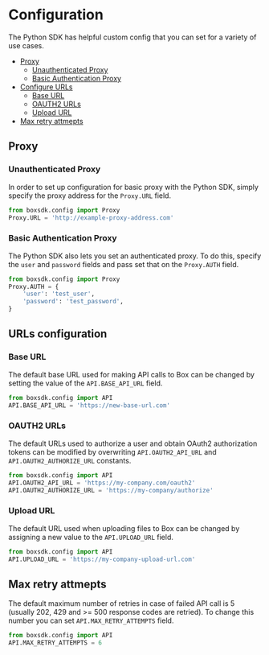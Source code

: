 Configuration
=============

The Python SDK has helpful custom config that you can set for a variety of use cases.

<!-- START doctoc generated TOC please keep comment here to allow auto update -->
<!-- DON'T EDIT THIS SECTION, INSTEAD RE-RUN doctoc TO UPDATE -->

- [Proxy](#proxy)
  - [Unauthenticated Proxy](#unauthenticated-proxy)
  - [Basic Authentication Proxy](#basic-authentication-proxy)
- [Configure URLs](#configure-urls)
  - [Base URL](#base-url)
  - [OAUTH2 URLs](#oauth2-urls)
  - [Upload URL](#upload-url)
- [Max retry attmepts](#max-retry-attmepts)

<!-- END doctoc generated TOC please keep comment here to allow auto update -->

Proxy
-----

### Unauthenticated Proxy

In order to set up configuration for basic proxy with the Python SDK, simply specify the proxy address for the `Proxy.URL` field.

```python
from boxsdk.config import Proxy
Proxy.URL = 'http://example-proxy-address.com'
```

### Basic Authentication Proxy

The Python SDK also lets you set an authenticated proxy. To do this, specify the `user` and `password` fields and pass set that on the `Proxy.AUTH` field.

```python
from boxsdk.config import Proxy
Proxy.AUTH = {
    'user': 'test_user',
    'password': 'test_password',
}
```

URLs configuration
------------------

### Base URL
The default base URL used for making API calls to Box can be changed by setting the value of the `API.BASE_API_URL` field.

```python
from boxsdk.config import API
API.BASE_API_URL = 'https://new-base-url.com'
```

### OAUTH2 URLs
The default URLs used to authorize a user and obtain OAuth2 authorization tokens can be modified by overwriting 
`API.OAUTH2_API_URL` and `API.OAUTH2_AUTHORIZE_URL` constants.

```python
from boxsdk.config import API
API.OAUTH2_API_URL = 'https://my-company.com/oauth2'
API.OAUTH2_AUTHORIZE_URL = 'https://my-company/authorize'
```

### Upload URL
The default URL used when uploading files to Box can be changed by assigning a new value to the `API.UPLOAD_URL` field.

```python
from boxsdk.config import API
API.UPLOAD_URL = 'https://my-company-upload-url.com'
```

Max retry attmepts
------------------

The default maximum number of retries in case of failed API call is 5 (usually 202, 429 and >= 500 response codes are retried).
To change this number you can set `API.MAX_RETRY_ATTEMPTS` field.
```python
from boxsdk.config import API
API.MAX_RETRY_ATTEMPTS = 6
```
